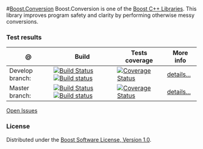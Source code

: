 #[Boost.Conversion](http://boost.org/libs/conversion)
Boost.Conversion is one of the [Boost C++ Libraries](http://github.com/boostorg). This library improves program safety and clarity by performing otherwise messy conversions. 

### Test results

@               | Build         | Tests coverage | More info
----------------|-------------- | -------------- |-----------
Develop branch: | [![Build Status](https://travis-ci.org/apolukhin/conversion.svg?branch=develop)](https://travis-ci.org/apolukhin/conversion) [![Build status](https://ci.appveyor.com/api/projects/status/yep84179w535pppg/branch/develop?svg=true)](https://ci.appveyor.com/project/apolukhin/conversion/branch/develop) | [![Coverage Status](https://coveralls.io/repos/apolukhin/conversion/badge.png?branch=develop)](https://coveralls.io/r/apolukhin/conversion?branch=develop) | [details...](http://www.boost.org/development/tests/develop/developer/conversion.html)
Master branch:  | [![Build Status](https://travis-ci.org/apolukhin/conversion.svg?branch=master)](https://travis-ci.org/apolukhin/conversion) [![Build status](https://ci.appveyor.com/api/projects/status/yep84179w535pppg/branch/master?svg=true)](https://ci.appveyor.com/project/apolukhin/conversion/branch/master) | [![Coverage Status](https://coveralls.io/repos/apolukhin/conversion/badge.png?branch=master)](https://coveralls.io/r/apolukhin/conversion?branch=master) | [details...](http://www.boost.org/development/tests/master/developer/conversion.html)


[Open Issues](https://svn.boost.org/trac/boost/query?status=!closed&component=conversion&or&status=!closed&component=lexical_cast)

### License

Distributed under the [Boost Software License, Version 1.0](http://boost.org/LICENSE_1_0.txt).
